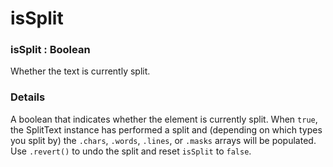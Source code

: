 # isSplit

### isSplit : Boolean

Whether the text is currently split.

### Details[​](#details "Direct link to Details")

A boolean that indicates whether the element is currently split. When `true`, the SplitText instance has performed a split and (depending on which types you split by) the `.chars`, `.words`, `.lines`, or `.masks` arrays will be populated. Use `.revert()` to undo the split and reset `isSplit` to `false`.
